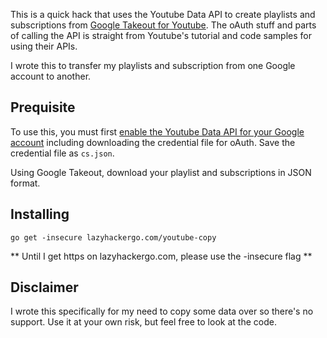 This is a quick hack that uses the Youtube Data API to create playlists and 
subscriptions from [Google Takeout for Youtube](https://www.google.com/settings/takeout).
The oAuth stuff and parts of calling the API is straight from Youtube's tutorial
and code samples for using their APIs.

I wrote this to transfer my playlists and subscription from one Google account 
to another.

## Prequisite

To use this, you must first 
[enable the Youtube Data API for your Google account](https://developers.google.com/youtube/v3/quickstart/go#step_1_turn_on_the_api_name)
including downloading the credential file for oAuth.  Save the credential file 
as `cs.json`.

Using Google Takeout, download your playlist and subscriptions in JSON format.

## Installing

`go get -insecure lazyhackergo.com/youtube-copy`

** Until I get https on lazyhackergo.com, please use the -insecure flag **

## Disclaimer

I wrote this specifically for my need to copy some data over so there's no
support.  Use it at your own risk, but feel free to look at the code.
